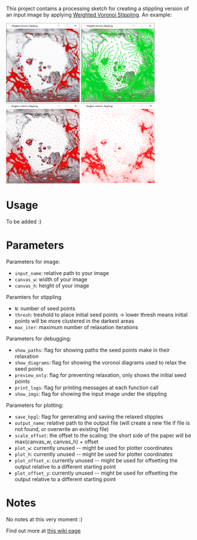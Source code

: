 This project contains a processing sketch for creating a stippling version of an input image by applying [Weighted Voronoi Stippling](https://www.cs.ubc.ca/labs/imager/tr/2002/secord2002b/secord.2002b.pdf). An example: 

<img src="EXAMPLES/stippling_1.png" alt="photo" width="200"/> <img src="EXAMPLES/stippling_2.png" alt="photo" width="200"/> <img src="EXAMPLES/stippling_3.png" alt="photo" width="200"/> <img src="EXAMPLES/stippling_4.png" alt="photo" width="200"/>

# Usage
To be added :)

# Parameters
Parameters for image:
* `input_name`: relative path to your image 
* `canvas_w`: width of your image
* `canvas_h`: height of your image

Paramters for stippling
* `N`: number of seed points
* `thresh`: treshold to place initial seed points -> lower thresh means initial points will be more clustered in the darkest areas
* `max_iter`: maximum number of relaxation iterations

Parameters for debugging:
* `show_paths`: flag for showing paths the seed points make in their relaxation
* `show_diagrams`: flag for showing the voronoi diagrams used to relax the seed points
* `preview_only`: flag for preventing relaxation, only shows the initial seed points
* `print_logs`: flag for printing messages at each function call
* `show_imgs`: flag for showing the input image under the stippling

Parameters for plotting:
* `save_hpgl`: flag for generating and saving the relaxed stipples
* `output_name`: relative path to the output file (will create a new file if file is not found, or overwrite an existing file)
* `scale_offset`: the offset to the scaling: the short side of the paper will be max(canvas_w, canvas_h) + offset
* `plot_w`: currently unused -- might be used for plotter coordinates
* `plot_h`: currently unused -- might be used for plotter coordinates
* `plot_offset_x`: currently unused -- might be used for offsetting the output relative to a different starting point
* `plot_offset_y`: currently unused -- might be used for offsetting the output relative to a different starting point

# Notes
No notes at this very moment :)

Find out more at [this wiki page](https://pzwiki.wdka.nl/mw-mediadesign/index.php?title=User:Thijshijsijsjss/Pen_Plotting_Panache/Plotillism&action=edit)

